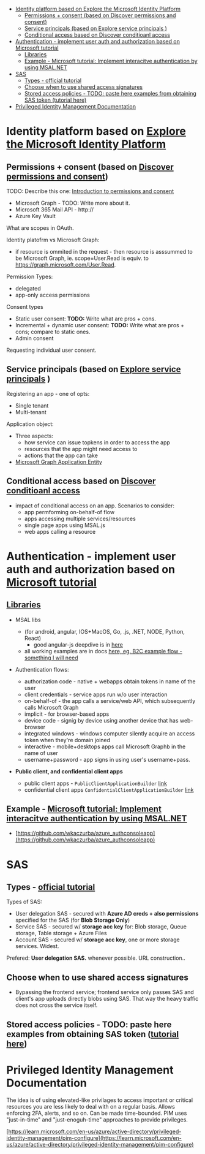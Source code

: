 - [Identity platform based on Explore the Microsoft Identity Platform](#identity-platform-based-on-explore-the-microsoft-identity-platform)
  - [Permissions + consent (based on Discover permissions and consent)](#permissions--consent-based-on-discover-permissions-and-consent)
  - [Service principals (based on Explore service principals )](#service-principals-based-on-explore-service-principals-)
  - [Conditional access based on Discover conditioanl access](#conditional-access-based-on-discover-conditioanl-access)
- [Authentication - implement user auth and authorization based on Microsoft tutorial](#authentication---implement-user-auth-and-authorization-based-on-microsoft-tutorial)
  - [Libraries](#libraries)
  - [Example - Microsoft tutorial: Implement interacitve authentication by using MSAL.NET](#example---microsoft-tutorial-implement-interacitve-authentication-by-using-msalnet)
- [SAS](#sas)
  - [Types - official tutorial](#types---official-tutorial)
  - [Choose when to use shared access signatures](#choose-when-to-use-shared-access-signatures)
  - [Stored access policies - TODO: paste here examples from obtaining SAS token (tutorial here)](#stored-access-policies---todo-paste-here-examples-from-obtaining-sas-token-tutorial-here)
- [Privileged Identity Management Documentation](#privileged-identity-management-documentation)


# Identity platform based on [Explore the Microsoft Identity Platform](https://learn.microsoft.com/en-ie/training/modules/explore-microsoft-identity-platform/?ns-enrollment-type=learningpath&ns-enrollment-id=learn.wwl.az-204-implement-authentication-authorization)

## Permissions + consent (based on [Discover permissions and consent](https://learn.microsoft.com/en-ie/training/modules/explore-microsoft-identity-platform/4-permission-consent))
  TODO: Describe this one: [Introduction to permissions and consent](https://learn.microsoft.com/en-us/azure/active-directory/develop/permissions-consent-overview#admin-restricted-permissions)

 - Microsoft Graph - TODO: Write more about it.
 - Microsoft 365 Mail API - http://
 - Azure Key Vault

What are scopes in OAuth.

Identity platofrm vs Microsoft Graph:
 - if resource is ommited in the request - then resource is asssummed to be Microsoft Graph, ie. scope=User.Read is equiv. to https://graph.microsoft.com/User.Read.


Permission Types:
 - delegated
 - app-only access permissions

Consent types
 + Static user consent: **TODO:** Write what are pros + cons.
 + Incremental + dynamic user consent: **TODO:** Write what are pros + cons; compare to static ones.
 + Admin consent

Requesting individual user consent.

## Service principals (based on [Explore service principals](https://learn.microsoft.com/en-ie/training/modules/explore-microsoft-identity-platform/3-app-service-principals) )

 Registering an app - one of opts:
  - Single tenant
  - Multi-tenant

Application object:
 - Three aspects:
   - how service can issue topkens in order to access the app
   - resources that the app might need access to
   - actions that the app can take
 - [Microsoft Graph Application Entity](https://learn.microsoft.com/en-us/graph/api/resources/application?view=graph-rest-1.0)


## Conditional access based on [Discover conditioanl access](https://learn.microsoft.com/en-ie/training/modules/explore-microsoft-identity-platform/5-conditional-access)

 - impact of conditional access on an app. Scenarios to consider:
   - app permforming on-behalf-of flow
   - apps accessing multiple services/resources
   - single page apps using MSAL.js
   - web apps calling a resource


# Authentication - implement user auth and authorization based on [Microsoft tutorial](https://learn.microsoft.com/en-ie/training/modules/implement-authentication-by-using-microsoft-authentication-library/?ns-enrollment-type=learningpath&ns-enrollment-id=learn.wwl.az-204-implement-authentication-authorization)

## [Libraries](https://learn.microsoft.com/en-ie/training/modules/implement-authentication-by-using-microsoft-authentication-library/2-microsoft-authentication-library-overview)

 - MSAL libs
   - (for android, angular, IOS+MacOS, Go, .js, .NET, NODE, Python, React)
     - good angular-js deepdive is in [here](https://www.youtube.com/watch?v=EJey9KP1dZA&ab_channel=Microsoft365%26PowerPlatformCommunity)
   - all working examples are in docs [here, eg. B2C example flow - something I will need](https://github.com/AzureAD/microsoft-authentication-library-for-js/tree/dev/lib/msal-react)

 - Authentication flows:
   - authorization code - native + webapps obtain tokens in name of the user
   - client credentials - service apps run w/o user interaction
   - on-behalf-of - the app calls a service/web API, which subsequently calls Microsoft Graph
   - implicit - for browser-based apps
   - device code - signig by device using another device that has web-browser
   - integrated windows - windows computer silently acquire an access token when they're domain joined
   - interactive - mobile+desktops apps call Microsoft Graphb in the name of user
   - username+password - app signs in using user's username+pass.


 - **Public client, and confidential client apps**
   - public client apps - `PublicClientApplicationBuilder` [link](https://learn.microsoft.com/en-ie/training/modules/implement-authentication-by-using-microsoft-authentication-library/3-initialize-client-applications)
   - confidential client apps `ConfidentialClientApplicationBuilder` [link](https://learn.microsoft.com/en-ie/training/modules/implement-authentication-by-using-microsoft-authentication-library/3-initialize-client-applications)


## Example - [Microsoft tutorial: Implement interacitve authentication by using MSAL.NET](https://learn.microsoft.com/en-ie/training/modules/implement-authentication-by-using-microsoft-authentication-library/4-interactive-authentication-msal)

 - [https://github.com/wkaczurba/azure_authconsoleapp](https://github.com/wkaczurba/azure_authconsoleapp)


# SAS

## Types - [official tutorial](https://learn.microsoft.com/en-ie/training/modules/implement-shared-access-signatures/2-shared-access-signatures-overview)

Types of SAS:
 - User delegation SAS - secured with **Azure AD creds + also permissions** specified for the SAS (for **Blob Storage Only**)
 - Service SAS - secured w/ **storage acc key** for: Blob storage, Queue storage, Table storage + Azure Files
 - Account SAS - secured w/ **storage acc key**, one or more storage services. Widest.

Prefered: **User delegation SAS.** whenever possible.
URL construction..

## Choose when to use shared access signatures

 - Bypassing the frontend service; frontend service only passes SAS and client's app uploads directly blobs using SAS. That way the heavy traffic does not cross the service itself.


## Stored access policies - TODO: paste here examples from obtaining SAS token ([tutorial here](https://learn.microsoft.com/en-ie/training/modules/implement-shared-access-signatures/4-stored-access-policies))

# Privileged Identity Management Documentation

The idea is of using elevated-like privilages to access important or critical resources you are less likely to deal with on a regular basis. Allows enforcing 2FA, alerts, and so on. Can be made time-bounded. PIM uses "just-in-time" and "just-enoguh-time" approaches to provide privileges.

[https://learn.microsoft.com/en-us/azure/active-directory/privileged-identity-management/pim-configure](https://learn.microsoft.com/en-us/azure/active-directory/privileged-identity-management/pim-configure)

